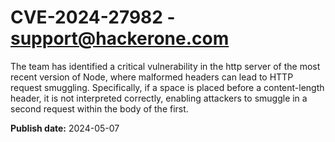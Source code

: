 # CVE-2024-27982 - support@hackerone.com

The team has identified a critical vulnerability in the http server of the most recent version of Node, where malformed headers can lead to HTTP request smuggling. Specifically, if a space is placed before a content-length header, it is not interpreted correctly, enabling attackers to smuggle in a second request within the body of the first.

**Publish date:** 2024-05-07

